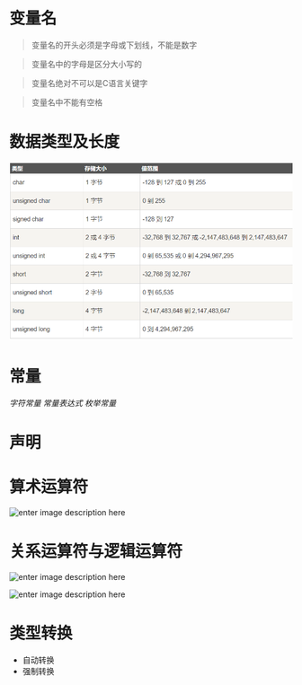 # 变量名

> 变量名的开头必须是字母或下划线，不能是数字

> 变量名中的字母是区分大小写的

> 变量名绝对不可以是C语言关键字

> 变量名中不能有空格

# 数据类型及长度

![批注 2019-07-04 163950](/assets/批注%202019-07-04%20163950.png)

# 常量

_字符常量_ _常量表达式_ _枚举常量_

# 声明

# 算术运算符

![enter image description here](https://img.mukewang.com/590d811f000126ad04510145.jpg)

# 关系运算符与逻辑运算符

![enter image description here](https://img.mukewang.com/590d88b800017fbe04250141.jpg)

![enter image description here](https://img.mukewang.com/590d89a5000195a203180087.jpg)

# 类型转换

- 自动转换
- 强制转换

